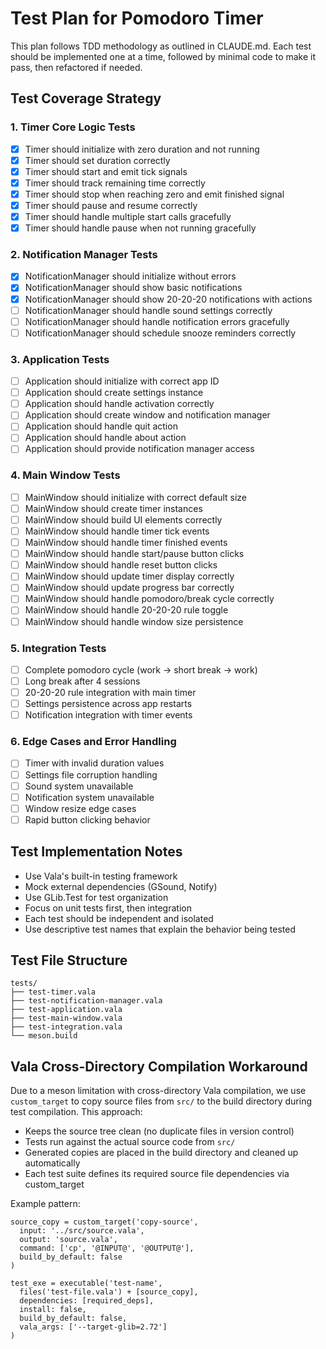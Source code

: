 # Test Plan for Pomodoro Timer

This plan follows TDD methodology as outlined in CLAUDE.md. Each test should be implemented one at a time, followed by minimal code to make it pass, then refactored if needed.

## Test Coverage Strategy

### 1. Timer Core Logic Tests
- [x] Timer should initialize with zero duration and not running
- [x] Timer should set duration correctly
- [x] Timer should start and emit tick signals
- [x] Timer should track remaining time correctly
- [x] Timer should stop when reaching zero and emit finished signal
- [x] Timer should pause and resume correctly
- [x] Timer should handle multiple start calls gracefully
- [x] Timer should handle pause when not running gracefully

### 2. Notification Manager Tests
- [x] NotificationManager should initialize without errors
- [x] NotificationManager should show basic notifications
- [x] NotificationManager should show 20-20-20 notifications with actions
- [ ] NotificationManager should handle sound settings correctly
- [ ] NotificationManager should handle notification errors gracefully
- [ ] NotificationManager should schedule snooze reminders correctly

### 3. Application Tests
- [ ] Application should initialize with correct app ID
- [ ] Application should create settings instance
- [ ] Application should handle activation correctly
- [ ] Application should create window and notification manager
- [ ] Application should handle quit action
- [ ] Application should handle about action
- [ ] Application should provide notification manager access

### 4. Main Window Tests
- [ ] MainWindow should initialize with correct default size
- [ ] MainWindow should create timer instances
- [ ] MainWindow should build UI elements correctly
- [ ] MainWindow should handle timer tick events
- [ ] MainWindow should handle timer finished events
- [ ] MainWindow should handle start/pause button clicks
- [ ] MainWindow should handle reset button clicks
- [ ] MainWindow should update timer display correctly
- [ ] MainWindow should update progress bar correctly
- [ ] MainWindow should handle pomodoro/break cycle correctly
- [ ] MainWindow should handle 20-20-20 rule toggle
- [ ] MainWindow should handle window size persistence

### 5. Integration Tests
- [ ] Complete pomodoro cycle (work → short break → work)
- [ ] Long break after 4 sessions
- [ ] 20-20-20 rule integration with main timer
- [ ] Settings persistence across app restarts
- [ ] Notification integration with timer events

### 6. Edge Cases and Error Handling
- [ ] Timer with invalid duration values
- [ ] Settings file corruption handling
- [ ] Sound system unavailable
- [ ] Notification system unavailable
- [ ] Window resize edge cases
- [ ] Rapid button clicking behavior

## Test Implementation Notes

- Use Vala's built-in testing framework
- Mock external dependencies (GSound, Notify)
- Use GLib.Test for test organization
- Focus on unit tests first, then integration
- Each test should be independent and isolated
- Use descriptive test names that explain the behavior being tested

## Test File Structure
```
tests/
├── test-timer.vala
├── test-notification-manager.vala
├── test-application.vala
├── test-main-window.vala
├── test-integration.vala
└── meson.build
```

## Vala Cross-Directory Compilation Workaround

Due to a meson limitation with cross-directory Vala compilation, we use `custom_target` to copy source files from `src/` to the build directory during test compilation. This approach:

- Keeps the source tree clean (no duplicate files in version control)
- Tests run against the actual source code from `src/`
- Generated copies are placed in the build directory and cleaned up automatically
- Each test suite defines its required source file dependencies via custom_target

Example pattern:
```meson
source_copy = custom_target('copy-source',
  input: '../src/source.vala',
  output: 'source.vala',
  command: ['cp', '@INPUT@', '@OUTPUT@'],
  build_by_default: false
)

test_exe = executable('test-name',
  files('test-file.vala') + [source_copy],
  dependencies: [required_deps],
  install: false,
  build_by_default: false,
  vala_args: ['--target-glib=2.72']
)
```